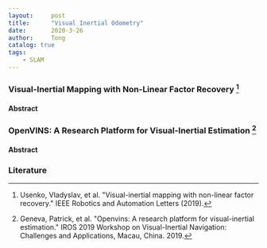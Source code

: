 ```yaml
---
layout:     post
title:      "Visual Inertial Odometry"
date:       2020-3-26
author:     Tong
catalog: true
tags:
    - SLAM
---
```


### Visual-Inertial Mapping with Non-Linear Factor Recovery [^Usenko19]

#### Abstract

### OpenVINS: A Research Platform for Visual-Inertial Estimation [^Geneva19]

#### Abstract

### Literature

[^Geneva19]: Geneva, Patrick, et al. "Openvins: A research platform for visual-inertial estimation." IROS 2019 Workshop on Visual-Inertial Navigation: Challenges and Applications, Macau, China. 2019.

[^Usenko19]: Usenko, Vladyslav, et al. "Visual-inertial mapping with non-linear factor recovery." IEEE Robotics and Automation Letters (2019).
